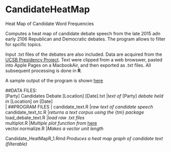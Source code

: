 # CandidateHeatMap
Heat Map of Candidate Word Frequencies

Computes a heat map of candidate debate speech from the late 2015 adn early 2106 Republican and Democratic debates. 
The program allows to filter for spcific topics. 

Input .txt files of the debates are also included. Data are acquired from the [UCSB Presidency Project](http://www.presidency.ucsb.edu/). Text were clipped from a web browswer, pasted into Apple Pages on a MacbookAir, and then exported as .txt files. All subsequent processing is done in __R__.

A sample output of the program is shown [here](http://rpubs.com/ww44ss/debateheatmap)


##DATA FILES:  
[Party] Candidates Debate [Location] [Date].txt   |_text of_ [Party] _debate held in_ [Location] _on_ [Date]  
                                                  |
##PROGRAM FILES                                   |
candidate_text.R                                  |_raw text of candidate speech_     
candidate_text_tc.R                               |_returns a text corpus using the_ {tm} _package_   
load_debate_text.R                                |_load raw_ .txt _files_  
multiplot.R                                       |_Multiple plot function from_ [here](http://www.cookbook-r.com/Graphs/Multiple_graphs_on_one_page_(ggplot2)/)   
vector.normalize.R                                |_Makes a vector unit length_   

Candidate_HeatMapR_1.Rmd                          _Produces a heat map graph of candidate text (filterable)_    



